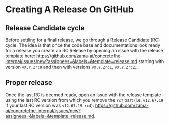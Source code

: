 # Creating A Release On GitHub

## Release Candidate cycle

Before settling for a final release, we go through a Release Candidate (RC) cycle. The idea is that once the code base and documentations look ready for a release you create an RC Release by opening an issue with the release template here: https://github.com/zama-ai/concretefhe-internal/issues/new?assignees=&labels=&template=release.md starting with version `vX.Y.Zrc0` and then with versions `vX.Y.Zrc1`, `vX.Y.Zrc2`...

## Proper release

Once the last RC is deemed ready, open an issue with the release template using the last RC version from which you remove the `rc?` part (i.e. `v12.67.19` if your last RC version was `v12.67.19-rc4`): https://github.com/zama-ai/concretefhe-internal/issues/new?assignees=&labels=&template=release.md.
